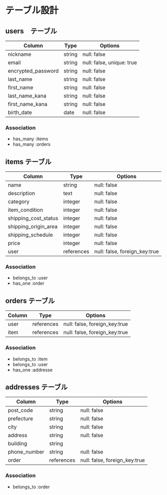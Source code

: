 # テーブル設計

## users　テーブル

| Column                | Type       | Options                   |
| --------------------- | ---------- | ------------------------- |
| nickname              | string     | null: false               |
| email                 | string     | null: false, unique: true |
| encrypted_password    | string     | null: false               |
| last_name             | string     | null: false               |
| first_name            | string     | null: false               |
| last_name_kana        | string     | null: false               |
| first_name_kana       | string     | null: false               |
| birth_date            | date       | null: false               |

### Association

- has_many :items
- has_many :orders


## items テーブル

| Column                | Type       | Options                       |
| --------------------- | ---------- | ----------------------------- |
| name                  | string     | null: false                   |
| description           | text       | null: false                   |
| category              | integer    | null: false                   |
| item_condition        | integer    | null: false                   |
| shipping_cost_status  | integer    | null: false                   |
| shipping_origin_area  | integer    | null: false                   |
| shipping_schedule     | integer    | null: false                   |
| price                 | integer    | null: false                   |
| user                  | references | null: false, foreign_key:true |

### Association

- belongs_to :user
- has_one :order


##  orders テーブル

| Column                | Type       | Options                       |
| --------------------- | ---------- | ----------------------------- |
| user                  | references | null: false, foreign_key:true |
| item                  | references | null: false, foreign_key:true |

### Association

- belongs_to :item
- belongs_to :user
- has_one :addresse


##  addresses テーブル

| Column                | Type       | Options                       |
| --------------------- | ---------- | ----------------------------- |
| post_code             | string     | null: false                   |
| prefecture            | string     | null: false                   |
| city                  | string     | null: false                   |
| address               | string     | null: false                   |
| building              | string     |                               |
| phone_number          | string     | null: false                   |
| order                 | references | null: false, foreign_key:true |

### Association

- belongs_to :order